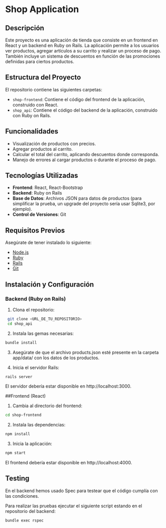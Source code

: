 # Shop Application

## Descripción

Este proyecto es una aplicación de tienda que consiste en un frontend en React y un backend en Ruby on Rails. La aplicación permite a los usuarios ver productos, agregar artículos a su carrito y realizar un proceso de pago. También incluye un sistema de descuentos en función de las promociones definidas para ciertos productos.

## Estructura del Proyecto

El repositorio contiene las siguientes carpetas:

- `shop-frontend`: Contiene el código del frontend de la aplicación, construido con React.
- `shop_api`: Contiene el código del backend de la aplicación, construido con Ruby on Rails.

## Funcionalidades

- Visualización de productos con precios.
- Agregar productos al carrito.
- Calcular el total del carrito, aplicando descuentos donde corresponda.
- Manejo de errores al cargar productos o durante el proceso de pago.

## Tecnologías Utilizadas

- **Frontend**: React, React-Bootstrap
- **Backend**: Ruby on Rails
- **Base de Datos**: Archivos JSON para datos de productos (para simplificar la prueba, un upgrade del proyecto sería usar Sqlite3, por ejemplo).
- **Control de Versiones**: Git

## Requisitos Previos

Asegúrate de tener instalado lo siguiente:

- [Node.js](https://nodejs.org/)
- [Ruby](https://www.ruby-lang.org/en/downloads/)
- [Rails](https://rubyonrails.org/)
- [Git](https://git-scm.com/)

## Instalación y Configuración

### Backend (Ruby on Rails)

1. Clona el repositorio:

  ```bash
   git clone <URL_DE_TU_REPOSITORIO>
   cd shop_api
  ```
2. Instala las gemas necesarias:

  ```bash
  bundle install
  ```
3. Asegúrate de que el archivo products.json esté presente en la carpeta app/data/ con los datos de los productos.

4. Inicia el servidor Rails:

  ```bash
  rails server
  ```

El servidor debería estar disponible en http://localhost:3000.

##Frontend (React)

1. Cambia al directorio del frontend:

  ```bash
  cd shop-frontend
  ```
2. Instala las dependencias:

  ```bash
  npm install
  ```

3. Inicia la aplicación:

  ```bash
  npm start
  ```

El frontend debería estar disponible en http://localhost:4000.


## Testing

En el backend hemos usado Spec para testear que el código cumplía con las condiciones. 

Para realizar las pruebas ejecutar el siguiente script estando en el repositorio del backend:

  ```bash
  bundle exec rspec
  ```
